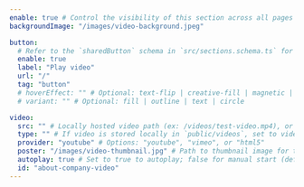 ```yaml
---
enable: true # Control the visibility of this section across all pages where it is used
backgroundImage: "/images/video-background.jpeg"

button:
  # Refer to the `sharedButton` schema in `src/sections.schema.ts` for all available configuration options (e.g., enable, label, url, hoverEffect, variant, icon, tag, rel, class, target, etc.)
  enable: true
  label: "Play video"
  url: "/"
  tag: "button"
  # hoverEffect: "" # Optional: text-flip | creative-fill | magnetic | magnetic-text-flip
  # variant: "" # Optional: fill | outline | text | circle

video:
  src: "" # Locally hosted video path (ex: /videos/test-video.mp4), or a YouTube/Vimeo video ID (ex: youtube id - LXb3EKWsInQ, vimeo id - 1003013057)
  type: "" # If video is stored locally in `public/videos`, set to video file type (e.g., "video/mp4")
  provider: "youtube" # Options: "youtube", "vimeo", or "html5"
  poster: "/images/video-thumbnail.jpg" # Path to thumbnail image for the video
  autoplay: true # Set to true to autoplay; false for manual start (default: false)
  id: "about-company-video"
---
```

